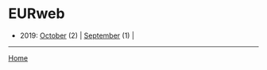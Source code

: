 # EURweb

  * 2019: 
      [October](./eurweb-2019-10.md) (2) | 
      [September](./eurweb-2019-09.md) (1) | 

----

[Home](../)
